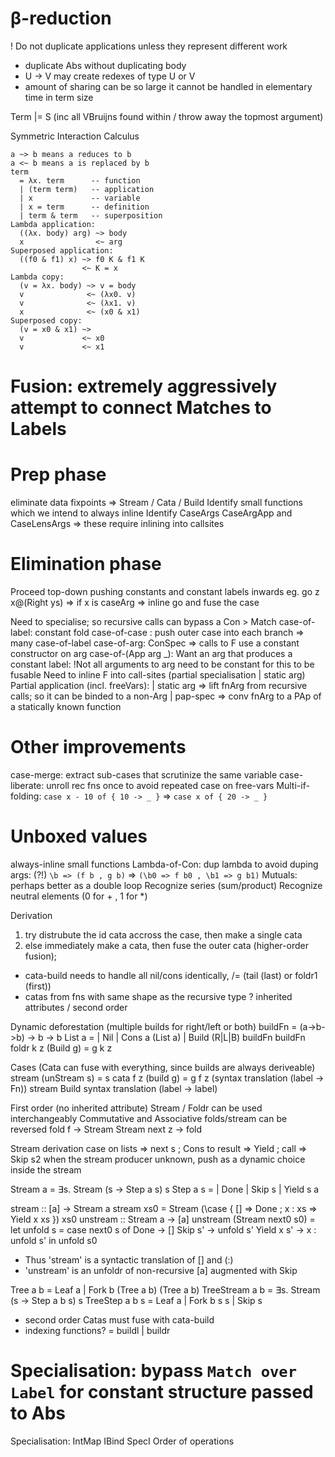# β-reduction
! Do not duplicate applications unless they represent different work
* duplicate Abs without duplicating body
* U → V may create redexes of type U or V
* amount of sharing can be so large it cannot be handled in elementary time in term size

Term |= S (inc all VBruijns found within / throw away the topmost argument)

Symmetric Interaction Calculus
```
a ~> b means a reduces to b
a <~ b means a is replaced by b
term
  = λx. term      -- function
  | (term term)   -- application
  | x             -- variable
  | x = term      -- definition
  | term & term   -- superposition
Lambda application:
  ((λx. body) arg) ~> body
  x                <~ arg
Superposed application:
  ((f0 & f1) x) ~> f0 K & f1 K
                <~ K = x
Lambda copy:
  (v = λx. body) ~> v = body
  v              <~ (λx0. v)
  v              <~ (λx1. v)
  x              <~ (x0 & x1)
Superposed copy:
  (v = x0 & x1) ~>
  v             <~ x0
  v             <~ x1
```

# Fusion: extremely aggressively attempt to connect Matches to Labels
# Prep phase
eliminate data fixpoints => Stream / Cata / Build
Identify small functions which we intend to always inline
Identify CaseArgs CaseArgApp and CaseLensArgs => these require inlining into callsites

# Elimination phase
Proceed top-down pushing constants and constant labels inwards
eg. go z x@(Right ys) => if x is caseArg => inline go and fuse the case

Need to specialise; so recursive calls can bypass a Con > Match
case-of-label: constant fold
case-of-case : push outer case into each branch => many case-of-label
case-of-arg:
  ConSpec => calls to F use a constant constructor on arg
case-of-(App arg _):
  Want an arg that produces a constant label:
    !Not all arguments to arg need to be constant for this to be fusable
    Need to inline F into call-sites (partial specialisation | static arg)
  Partial application (incl. freeVars):
    | static arg => lift fnArg from recursive calls; so it can be binded to a non-Arg
    | pap-spec   => conv fnArg to a PAp of a statically known function

# Other improvements
case-merge: extract sub-cases that scrutinize the same variable
case-liberate: unroll rec fns once to avoid repeated case on free-vars
Multi-if-folding: `case x - 10 of { 10 -> _ }` => `case x of { 20 -> _ }`

# Unboxed values
always-inline small functions
Lambda-of-Con: dup lambda to avoid duping args: (?!)
  `\b => (f b , g b)` => `(\b0 => f b0 , \b1 => g b1)`
Mutuals: perhaps better as a double loop
Recognize series (sum/product)
Recognize neutral elements (0 for + , 1 for *)

Derivation
1. try distrubute the id cata accross the case, then make a single cata
2. else immediately make a cata, then fuse the outer cata (higher-order fusion);
* cata-build needs to handle all nil/cons identically, /= (tail (last) or foldr1 (first))
* catas from fns with same shape as the recursive type
? inherited attributes / second order

Dynamic deforestation (multiple builds for right/left or both)
buildFn = (a->b->b) -> b -> b
List a = | Nil | Cons a (List a) | Build (R|L|B) buildFn buildFn
foldr k z (Build g) = g k z

Cases (Cata can fuse with everything, since builds are always deriveable)
stream (unStream s) = s
cata f z (build g)  = g f z (syntax translation (label -> Fn))
stream Build     syntax translation (label -> label)

First order (no inherited attribute) Stream / Foldr can be used interchangeably
Commutative and Associative folds/stream can be reversed
fold f        -> Stream
Stream next z -> fold

Stream derivation
case on lists => next s ; Cons to result => Yield ; call => Skip s2
when the stream producer unknown, push as a dynamic choice inside the stream

Stream a = ∃s. Stream (s → Step a s) s
Step a s = | Done | Skip  s | Yield s a

stream :: [a] -> Stream a
stream xs0 = Stream (\case { [] => Done ; x : xs => Yield x xs }) xs0
unstream :: Stream a -> [a]
unstream (Stream next0 s0) = let
  unfold s = case next0 s of
    Done       -> []
    Skip s'    -> unfold s'
    Yield x s' -> x : unfold s'
  in unfold s0
* Thus 'stream' is a syntactic translation of [] and (:)
* 'unstream' is an unfoldr of non-recursive [a] augmented with Skip

Tree a b = Leaf a | Fork b (Tree a b) (Tree a b)
TreeStream a b = ∃s. Stream (s -> Step a b s) s
TreeStep a b s = Leaf a | Fork b s s | Skip s

* second order Catas must fuse with cata-build
* indexing functions? = buildl | buildr

# Specialisation: bypass `Match over Label` for constant structure passed to Abs
Specialisation: IntMap IBind SpecI
Order of operations
